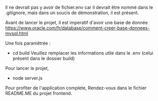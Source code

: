 
Il ne devrait pas y avoir de fichier.env car il devrait être nommé dans le .gitignore, mais dans un soucis de démonstration, il est présent.

Avant de lancer le projet, il est imperatif d'avoir une base de donnée
https://www.oracle.com/fr/database/comment-creer-base-donnees-mysql.html

Une fois paramêtrée :
- cd build
Veuillez remplacer les informations utile dans le .env (celui présent dans le dossier build)

Pour lancer le projet,
- node server.js

Pour profiter de l'application complete,
Rendez-vous dans le fichier README.ME du projet frontend.
